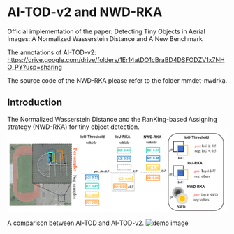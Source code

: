 # AI-TOD-v2 and NWD-RKA
Official implementation of the paper: Detecting Tiny Objects in Aerial Images: A Normalized Wasserstein Distance and A New Benchmark

The annotations of AI-TOD-v2: https://drive.google.com/drive/folders/1Er14atDO1cBraBD4DSFODZV1x7NHO_PY?usp=sharing

The source code of the NWD-RKA please refer to the folder mmdet-nwdrka. 

## Introduction
The Normalized Wasserstein Distance and the RanKing-based Assigning strategy (NWD-RKA) for tiny object detection. 
![demo image](figures/nwd_rka.png)

A comparison between AI-TOD and AI-TOD-v2.
![demo image](figures/fps2.gif)
